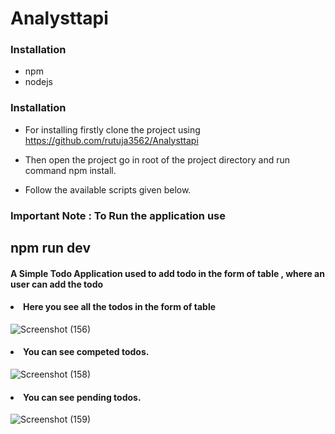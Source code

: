 # Analysttapi

<h3>Installation</h3>

- npm
- nodejs

<h3>Installation</h3>

- For installing firstly clone the project using
  https://github.com/rutuja3562/Analysttapi

- Then open the project go in root of the project directory and run command npm install.
- Follow the available scripts given below.

<h3>Important Note : To Run the application use <h2>npm run dev</h2></h3>
<h4> A Simple Todo Application used to add todo in the form of table , where an user can add the todo</h4>

<h4> <li> Here you see all the todos in the form of table</li></h4> 

![Screenshot (156)](https://user-images.githubusercontent.com/96000964/202868314-b009013f-a51c-40cc-bbf9-9fb60c984470.png)

<h4><li>You can see competed todos.</li></h4>
 
![Screenshot (158)](https://user-images.githubusercontent.com/96000964/202868435-67b5d060-c398-4547-85f2-34217c24f106.png)

<h4><li>You can see pending todos.</li></h4>

![Screenshot (159)](https://user-images.githubusercontent.com/96000964/202868453-caba9f19-b215-4ffd-ae85-0ff60ea3b0bf.png)
